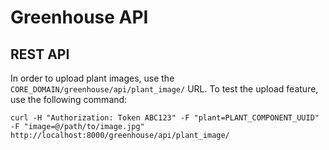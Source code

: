 # Greenhouse API

## REST API

In order to upload plant images, use the `CORE_DOMAIN/greenhouse/api/plant_image/` URL. To test the upload feature, use the following command:

    curl -H "Authorization: Token ABC123" -F "plant=PLANT_COMPONENT_UUID" -F "image=@/path/to/image.jpg" http://localhost:8000/greenhouse/api/plant_image/